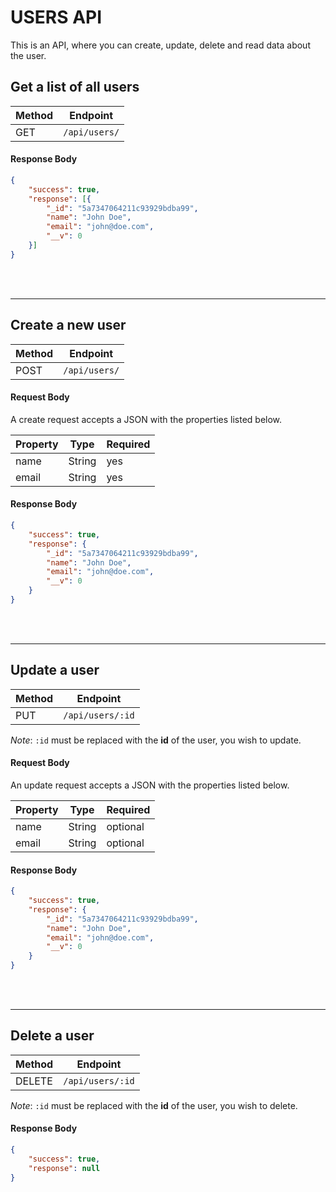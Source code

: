 USERS API
===

This is an API, where you can create, update, delete and read data about the user.

## Get a list of all users

| Method | Endpoint      |
| ------ | ------------- |
| GET    | `/api/users/` |

#### Response Body
```json
{
    "success": true,
    "response": [{
        "_id": "5a7347064211c93929bdba99",
        "name": "John Doe",
        "email": "john@doe.com",
        "__v": 0
    }]
}
```

<br />
<br />

---
## Create a new user

| Method | Endpoint      |
| ------ | ------------- |
| POST   | `/api/users/` |

#### Request Body
A create request accepts a JSON with the properties listed below.

| Property   | Type   | Required |
| ---------- | ------ | -------- |
| name       | String | yes      |
| email      | String | yes      |

#### Response Body
```json
{
    "success": true,
    "response": {
        "_id": "5a7347064211c93929bdba99",
        "name": "John Doe",
        "email": "john@doe.com",
        "__v": 0
    }
}
```
<br />
<br />

---
## Update a user

| Method | Endpoint         |
| ------ | ---------------- |
| PUT    | `/api/users/:id` |

*Note*: `:id` must be replaced with the **id** of the user, you wish to update.

#### Request Body
An update request accepts a JSON with the properties listed below.

| Property   | Type   | Required |
| ---------- | ------ | -------- |
| name       | String | optional |
| email      | String | optional |

#### Response Body
```json
{
    "success": true,
    "response": {
        "_id": "5a7347064211c93929bdba99",
        "name": "John Doe",
        "email": "john@doe.com",
        "__v": 0
    }
}
```
<br />
<br />

---
## Delete a user

| Method | Endpoint         |
| ------ | ---------------- |
| DELETE | `/api/users/:id` |

*Note*: `:id` must be replaced with the **id** of the user, you wish to delete.

#### Response Body
```json
{
    "success": true,
    "response": null
}
```
<br />
<br />
